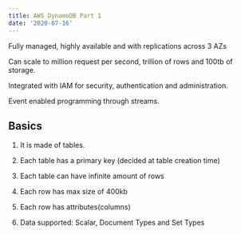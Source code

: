```yaml
---
title: AWS DynamoDB Part 1
date: '2020-07-16'
---
```


Fully managed, highly available and with replications across 3 AZs

Can scale to million request per second, trillion of rows and 100tb of storage.

Integrated with IAM for security, authentication and administration.

Event enabled programming through streams.

## Basics

1. It is made of tables.

2. Each table has a primary key (decided at table creation time)

3. Each table can have infinite amount of rows

4. Each row has max size of 400kb

5. Each row has attributes(columns)

6. Data supported: Scalar, Document Types and Set Types
